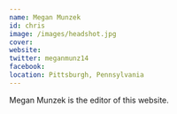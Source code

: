 ```yaml
---
name: Megan Munzek
id: chris
image: /images/headshot.jpg
cover:
website:
twitter: meganmunz14
facebook:
location: Pittsburgh, Pennsylvania
---
```

Megan Munzek is the editor of this website.
